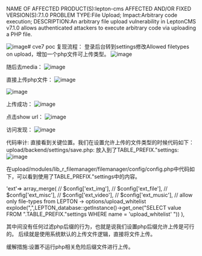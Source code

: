 NAME OF AFFECTED PRODUCT(S):lepton-cms 
AFFECTED AND/OR FIXED VERSION(S):7.1.0 
PROBLEM TYPE:File Upload; 
Impact:Arbitrary code execution; 
DESCRIPTION:An arbitrary file upload vulnerability in LeptonCMS v7.1.0 allows authenticated attackers to execute arbitrary code via uploading a PHP file.

![image](https://github.com/zzq66/cve7/assets/68541960/2a2fdf89-352a-4b54-998d-ef0ce834dc4c)# cve7
poc
复现流程：
登录后台转到settings修改Allowed filetypes on upload，增加一个php文件可上传类型。
![image](https://github.com/zzq66/cve7/assets/68541960/5cce957e-89a7-4a98-a60f-23ee61cc575b)

随后去media：
![image](https://github.com/zzq66/cve7/assets/68541960/c7c5f8cc-7768-45cd-a93c-033a997a59af)

直接上传php文件：
![image](https://github.com/zzq66/cve7/assets/68541960/ff506df6-2418-4ca5-aa87-3048399751ef)

![image](https://github.com/zzq66/cve7/assets/68541960/8a606e1e-f2c0-400a-81d1-13fc2ff31bc3)

上传成功：
![image](https://github.com/zzq66/cve7/assets/68541960/56336973-c97a-473d-a531-522f31324cbb)


点击show url：
![image](https://github.com/zzq66/cve7/assets/68541960/cbaba0a3-3739-4461-87c2-ff420800afc7)

访问发现：
![image](https://github.com/zzq66/cve7/assets/68541960/ddb41fa9-0e8a-40a2-9c8e-28b78e03fe74)




代码审计:
直接看到关键位置。我们在设置允许上传的文件类型的时候代码如下：
upload/backend/settings/save.php:
放入到了TABLE_PREFIX."settings:
![image](https://github.com/zzq66/cve7/assets/68541960/aeca732d-49af-49b9-bf9b-6b92f6c44edb)

在upload/modules/lib_r_filemanager/filemanager/config/config.php中代码如下，可以看到使用了TABLE_PREFIX."settings中的内容。

'ext'=> array_merge(
// $config['ext_img'],
// $config['ext_file'],
// $config['ext_misc'],
// $config['ext_video'],
// $config['ext_music'],
// allow only file-types from LEPTON -> options/upload_whitelist
explode(",",LEPTON_database::getInstance()->get_one("SELECT value FROM ".TABLE_PREFIX."settings WHERE name = 'upload_whitelist' "))
),

其中间没有任何过滤php后缀的行为，也就是说我们设置php后缀允许上传是可行的。
后续就是使用系统默认的上传文件逻辑，直接将文件上传。

缓解措施:设置不运行php相关危险后缀文件进行上传。


